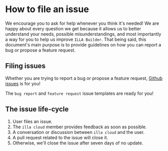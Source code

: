 # How to file an issue

We encourage you to ask for help whenever you think it's needed! We are happy about every question we get because it allows us to better understand your needs, possible misunderstandings, and most importantly a way for you to help us improve `ILLA Builder`. That being said, this document's main purpose is to provide guidelines on how you can report a bug or propose a feature request.

## Filing issues

Whether you are trying to report a bug or propose a feature request, [Github issues](https://github.com/illacloud/illa/issues) is for you!

The `bug report` and `feature request` issue templates are ready for you!

## The issue life-cycle

1. User files an issue.
2. The `illa cloud` member provides feedback as soon as possible.
3. A conversation or discussion between `illa cloud` and the user.
4. A pull request related to the issue will close it.
5. Otherwise, we'll close the issue after seven days of no update.
